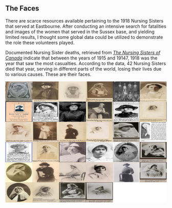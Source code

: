 ## The Faces

There are scarce resources available pertaining to the 1918 Nursing Sisters that served at Eastbourne. After conducting an intensive search for fatalities and images of the women that served in the Sussex base, and yielding limited results, I thought some global data could be utilized to demonstrate the role these volunteers played. 

Documented Nursing Sister deaths, retrieved from [*The Nursing Sisters of Canada*](https://www.veterans.gc.ca/eng/remembrance/those-who-served/women-and-war/nursing-sisters) indicate that between the years of 1915 and 19147, 1918 was the year that saw the most casualties. According to the data, 42 Nursing Sisters died that year, serving in different parts of the world, losing their lives due to various causes. These are their faces.

![Image Montage](https://github.com/sarahabushaaban/sarahabushaaban.github.io/blob/master/Montage.jpg)

